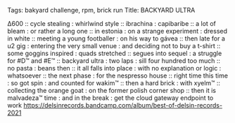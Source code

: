 Tags: bakyard challenge, rpm, brick run
Title: BACKYARD ULTRA
  
∆600 :: cycle stealing : whirlwind style :: ibrachina : capibaribe :: a lot of bleam : or rather a long one :: in estonia : on a strange experiment : dressed in white :: meeting a young footballer : on his way to gávea :: then late for a u2 gig : entering the very small venue : and deciding not to buy a t-shirt :: some goggins inspired : quads stretched :: segues into sequel : a  struggle for #D™ and #E™ :: backyard ultra : two laps : sill four hundred too much :: no pasta : beans then :: it all falls into place : with no explanation or logic : whatsoever :: the next phase : for the nespresso house :: right time this time : so got spin : and counted for wakim™ :: then a hard brick : with xyelm™ :: collecting the orange goat : on the former polish corner shop :: then it is malvadeza™ time : and in the break : get the cloud gateway endpoint to work
<https://delsinrecords.bandcamp.com/album/best-of-delsin-records-2021>